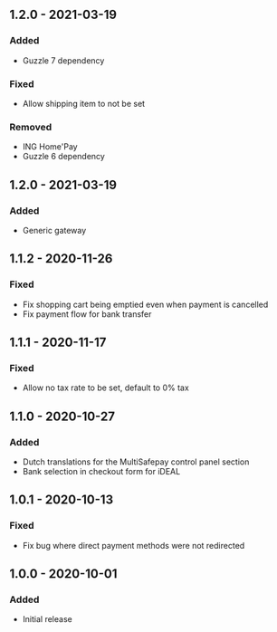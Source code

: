 ## 1.2.0 - 2021-03-19

### Added
- Guzzle 7 dependency

### Fixed
- Allow shipping item to not be set

### Removed
- ING Home'Pay
- Guzzle 6 dependency

## 1.2.0 - 2021-03-19

### Added
- Generic gateway

## 1.1.2 - 2020-11-26

### Fixed
- Fix shopping cart being emptied even when payment is cancelled
- Fix payment flow for bank transfer

## 1.1.1 - 2020-11-17

### Fixed
- Allow no tax rate to be set, default to 0% tax

## 1.1.0 - 2020-10-27

### Added
- Dutch translations for the MultiSafepay control panel section
- Bank selection in checkout form for iDEAL

## 1.0.1 - 2020-10-13

### Fixed
- Fix bug where direct payment methods were not redirected

## 1.0.0 - 2020-10-01

### Added
- Initial release
